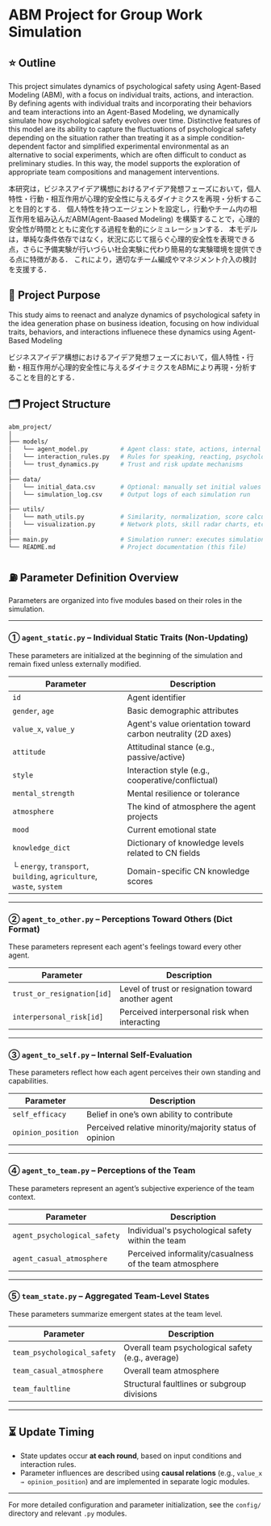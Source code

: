 # ABM Project for Group Work Simulation

## ⭐️ Outline
This project simulates dynamics of psychological safety using Agent-Based Modeling (ABM), with a focus on individual traits, actions, and interaction.
By defining agents with individual traits and incorporating their behaviors and team interactions into an Agent-Based Modeling, we dynamically simulate how psychological safety evolves over time.
Distinctive features of this model are its ability to capture the fluctuations of psychological safety depending on the situation rather than treating it as a simple condition-dependent factor and simplified experimental environmental as an alternative to social experiments, which are often difficult to conduct as preliminary studies. In this way, the model supports the exploration of appropriate team compositions and management interventions.

本研究は，ビジネスアイデア構想におけるアイデア発想フェーズにおいて，個人特性・行動・相互作用が心理的安全性に与えるダイナミクスを再現・分析することを目的とする．
個人特性を持つエージェントを設定し，行動やチーム内の相互作用を組み込んだABM(Agent-Baased Modeling) を構築することで，心理的安全性が時間とともに変化する過程を動的にシミュレーションする．
本モデルは，単純な条件依存ではなく，状況に応じて揺らぐ心理的安全性を表現できる点，さらに予備実験が行いづらい社会実験に代わり簡易的な実験環境を提供できる点に特徴がある．
これにより，適切なチーム編成やマネジメント介入の検討を支援する．

## 🏁 Project Purpose
This study aims to reenact and analyze dynamics of psychological safety in the idea generation phase on business ideation, focusing on how individual traits, behaviors, and interactions influenece these dynamics using Agent-Based Modeling

ビジネスアイデア構想におけるアイデア発想フェーズにおいて，個人特性・行動・相互作用が心理的安全性に与えるダイナミクスをABMにより再現・分析することを目的とする．

## 🗂️ Project Structure

```bash
abm_project/
│
├── models/
│   └── agent_model.py         # Agent class: state, actions, internal variables
│   └── interaction_rules.py   # Rules for speaking, reacting, psychological state updates
│   └── trust_dynamics.py      # Trust and risk update mechanisms
│
├── data/
│   └── initial_data.csv       # Optional: manually set initial values
│   └── simulation_log.csv     # Output logs of each simulation run
│
├── utils/
│   └── math_utils.py          # Similarity, normalization, score calculations
│   └── visualization.py       # Network plots, skill radar charts, etc.
│
├── main.py                    # Simulation runner: executes simulation steps
└── README.md                  # Project documentation (this file)
```

## ⛽️ Parameter Definition Overview

Parameters are organized into five modules based on their roles in the simulation.

---

### ① `agent_static.py` – Individual Static Traits (Non-Updating)

These parameters are initialized at the beginning of the simulation and remain fixed unless externally modified.

| Parameter          | Description                                         |
|--------------------|-----------------------------------------------------|
| `id`               | Agent identifier                                    |
| `gender`, `age`    | Basic demographic attributes                        |
| `value_x`, `value_y` | Agent's value orientation toward carbon neutrality (2D axes) |
| `attitude`         | Attitudinal stance (e.g., passive/active)          |
| `style`            | Interaction style (e.g., cooperative/conflictual)  |
| `mental_strength`  | Mental resilience or tolerance                      |
| `atmosphere`       | The kind of atmosphere the agent projects           |
| `mood`             | Current emotional state                             |
| `knowledge_dict`   | Dictionary of knowledge levels related to CN fields |
| └ `energy`, `transport`, `building`, `agriculture`, `waste`, `system` | Domain-specific CN knowledge scores |

---

### ② `agent_to_other.py` – Perceptions Toward Others (Dict Format)

These parameters represent each agent's feelings toward every other agent.

| Parameter                   | Description                                        |
|-----------------------------|----------------------------------------------------|
| `trust_or_resignation[id]` | Level of trust or resignation toward another agent |
| `interpersonal_risk[id]`   | Perceived interpersonal risk when interacting      |

---

### ③ `agent_to_self.py` – Internal Self-Evaluation

These parameters reflect how each agent perceives their own standing and capabilities.

| Parameter           | Description                                         |
|---------------------|-----------------------------------------------------|
| `self_efficacy`     | Belief in one’s own ability to contribute           |
| `opinion_position`  | Perceived relative minority/majority status of opinion |

---

### ④ `agent_to_team.py` – Perceptions of the Team

These parameters represent an agent’s subjective experience of the team context.

| Parameter                   | Description                                  |
|-----------------------------|----------------------------------------------|
| `agent_psychological_safety` | Individual's psychological safety within the team |
| `agent_casual_atmosphere`    | Perceived informality/casualness of the team atmosphere |

---

### ⑤ `team_state.py` – Aggregated Team-Level States

These parameters summarize emergent states at the team level.

| Parameter                  | Description                                          |
|----------------------------|------------------------------------------------------|
| `team_psychological_safety` | Overall team psychological safety (e.g., average)   |
| `team_casual_atmosphere`   | Overall team atmosphere                             |
| `team_faultline`           | Structural faultlines or subgroup divisions          |

---

## ⏳ Update Timing

- State updates occur **at each round**, based on input conditions and interaction rules.
- Parameter influences are described using **causal relations** (e.g., `value_x → opinion_position`) and are implemented in separate logic modules.

---

For more detailed configuration and parameter initialization, see the `config/` directory and relevant `.py` modules.
